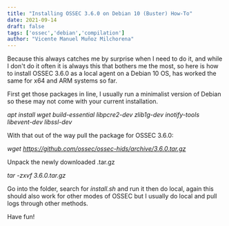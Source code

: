 ```yaml
---
title: "Installing OSSEC 3.6.0 on Debian 10 (Buster) How-To"
date: 2021-09-14
draft: false
tags: ['ossec','debian','compilation']
author: "Vicente Manuel Muñoz Milchorena"
---
```

Because this always catches me by surprise when I need to do it, and while I
don't do it often it is always this that bothers me the most, so here is how
to install OSSEC 3.6.0 as a local agent on a Debian 10 OS, has worked the same
for x64 and ARM systems so far.

First get those packages in line, I usually run a minimalist version of Debian
so these may not come with your current installation.

*apt install wget build-essential libpcre2-dev zlib1g-dev inotify-tools libevent-dev libssl-dev*

With that out of the way pull the package for OSSEC 3.6.0:

*wget https://github.com/ossec/ossec-hids/archive/3.6.0.tar.gz*

Unpack the newly downloaded .tar.gz

*tar -zxvf 3.6.0.tar.gz*

Go into the folder, search for *install.sh* and run it then do local, again
this should also work for other modes of OSSEC but I usually do local and pull
logs through other methods.

Have fun!

